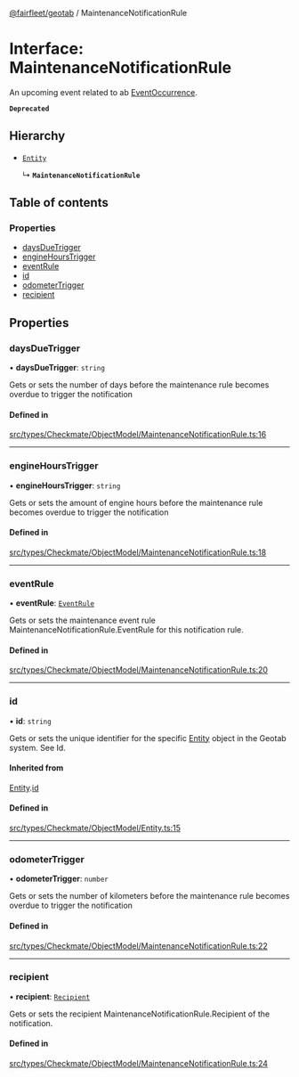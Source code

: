 [@fairfleet/geotab](../README.md) / MaintenanceNotificationRule

# Interface: MaintenanceNotificationRule

An upcoming event related to ab [EventOccurrence](EventOccurrence.md).

**`Deprecated`**

## Hierarchy

- [`Entity`](Entity.md)

  ↳ **`MaintenanceNotificationRule`**

## Table of contents

### Properties

- [daysDueTrigger](MaintenanceNotificationRule.md#daysduetrigger)
- [engineHoursTrigger](MaintenanceNotificationRule.md#enginehourstrigger)
- [eventRule](MaintenanceNotificationRule.md#eventrule)
- [id](MaintenanceNotificationRule.md#id)
- [odometerTrigger](MaintenanceNotificationRule.md#odometertrigger)
- [recipient](MaintenanceNotificationRule.md#recipient)

## Properties

### daysDueTrigger

• **daysDueTrigger**: `string`

Gets or sets the number of days before the maintenance rule becomes overdue to trigger the notification

#### Defined in

[src/types/Checkmate/ObjectModel/MaintenanceNotificationRule.ts:16](https://github.com/fairfleet/geotab/blob/d57d931/src/types/Checkmate/ObjectModel/MaintenanceNotificationRule.ts#L16)

___

### engineHoursTrigger

• **engineHoursTrigger**: `string`

Gets or sets the amount of engine hours before the maintenance rule becomes overdue to trigger the notification

#### Defined in

[src/types/Checkmate/ObjectModel/MaintenanceNotificationRule.ts:18](https://github.com/fairfleet/geotab/blob/d57d931/src/types/Checkmate/ObjectModel/MaintenanceNotificationRule.ts#L18)

___

### eventRule

• **eventRule**: [`EventRule`](EventRule.md)

Gets or sets the maintenance event rule MaintenanceNotificationRule.EventRule for this notification rule.

#### Defined in

[src/types/Checkmate/ObjectModel/MaintenanceNotificationRule.ts:20](https://github.com/fairfleet/geotab/blob/d57d931/src/types/Checkmate/ObjectModel/MaintenanceNotificationRule.ts#L20)

___

### id

• **id**: `string`

Gets or sets the unique identifier for the specific [Entity](Entity.md) object in the Geotab system. See Id.

#### Inherited from

[Entity](Entity.md).[id](Entity.md#id)

#### Defined in

[src/types/Checkmate/ObjectModel/Entity.ts:15](https://github.com/fairfleet/geotab/blob/d57d931/src/types/Checkmate/ObjectModel/Entity.ts#L15)

___

### odometerTrigger

• **odometerTrigger**: `number`

Gets or sets the number of kilometers before the maintenance rule becomes overdue to trigger the notification

#### Defined in

[src/types/Checkmate/ObjectModel/MaintenanceNotificationRule.ts:22](https://github.com/fairfleet/geotab/blob/d57d931/src/types/Checkmate/ObjectModel/MaintenanceNotificationRule.ts#L22)

___

### recipient

• **recipient**: [`Recipient`](Recipient.md)

Gets or sets the recipient MaintenanceNotificationRule.Recipient of the notification.

#### Defined in

[src/types/Checkmate/ObjectModel/MaintenanceNotificationRule.ts:24](https://github.com/fairfleet/geotab/blob/d57d931/src/types/Checkmate/ObjectModel/MaintenanceNotificationRule.ts#L24)

